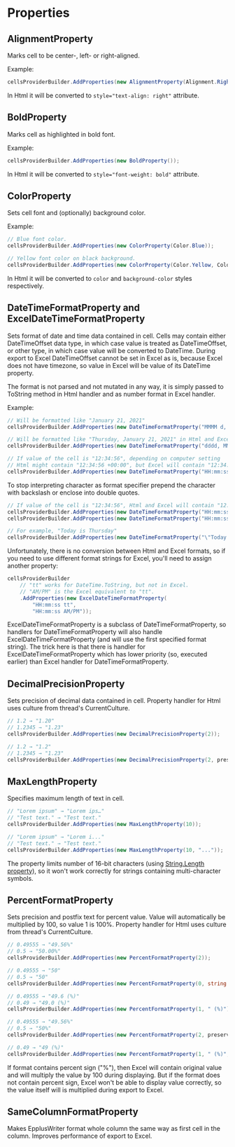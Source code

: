 # Properties

## AlignmentProperty

Marks cell to be center-, left- or right-aligned.

Example:
```c#
cellsProviderBuilder.AddProperties(new AlignmentProperty(Alignment.Right));
```

In Html it will be converted to `style="text-align: right"` attribute.

## BoldProperty

Marks cell as highlighted in bold font.

Example:
```c#
cellsProviderBuilder.AddProperties(new BoldProperty());
```

In Html it will be converted to `style="font-weight: bold"` attribute.

## ColorProperty

Sets cell font and (optionally) background color.

Example:
```c#
// Blue font color.
cellsProviderBuilder.AddProperties(new ColorProperty(Color.Blue));

// Yellow font color on black background.
cellsProviderBuilder.AddProperties(new ColorProperty(Color.Yellow, Color.Black));
```

In Html it will be converted to `color` and `background-color` styles respectively.

## DateTimeFormatProperty and ExcelDateTimeFormatProperty

Sets format of date and time data contained in cell. Cells may contain either DateTimeOffset data type, in which case value is treated as DateTimeOffset, or other type, in which case value will be converted to DateTime. During export to Excel DateTimeOffset cannot be set in Excel as is, because Excel does not have timezone, so value in Excel will be value of its DateTime property.

The format is not parsed and not mutated in any way, it is simply passed to ToString method in Html handler and as number format in Excel handler.

Example:

```c#
// Will be formatted like "January 21, 2021"
cellsProviderBuilder.AddProperties(new DateTimeFormatProperty("MMMM d, yyyy"));

// Will be formatted like "Thursday, January 21, 2021" in Html and Excel.
cellsProviderBuilder.AddProperties(new DateTimeFormatProperty("dddd, MMMM d, yyyy"));

// If value of the cell is "12:34:56", depending on computer setting
// Html might contain "12:34:56 +00:00", but Excel will contain "12:34:56 K"
cellsProviderBuilder.AddProperties(new DateTimeFormatProperty("HH:mm:ss K"));
```

To stop interpreting character as format specifier prepend the character with backslash or enclose into double quotes.

```c#
// If value of the cell is "12:34:56", Html and Excel will contain "12:34:56 K"
cellsProviderBuilder.AddProperties(new DateTimeFormatProperty("HH:mm:ss \"K\""));
cellsProviderBuilder.AddProperties(new DateTimeFormatProperty("HH:mm:ss \\K"));

// For example, "Today is Thursday"
cellsProviderBuilder.AddProperties(new DateTimeFormatProperty("\"Today is \"dddd"));
```

Unfortunately, there is no conversion between Html and Excel formats, so if you need to use different format strings for Excel, you'll need to assign another property:

```c#
cellsProviderBuilder
    // "tt" works for DateTime.ToString, but not in Excel.
    // "AM/PM" is the Excel equivalent to "tt".
    .AddProperties(new ExcelDateTimeFormatProperty(
        "HH:mm:ss tt",
        "HH:mm:ss AM/PM"));
```

ExcelDateTimeFormatProperty is a subclass of DateTimeFormatProperty, so handlers for DateTimeFormatProperty will also handle ExcelDateTimeFormatProperty (and will use the first specified format string). The trick here is that there is handler for ExcelDateTimeFormatProperty which has lower priority (so, executed earlier) than Excel handler for DateTimeFormatProperty.

## DecimalPrecisionProperty

Sets precision of decimal data contained in cell. Property handler for Html uses culture from thread's CurrentCulture.

```c#
// 1.2 → "1.20"
// 1.2345 → "1.23"
cellsProviderBuilder.AddProperties(new DecimalPrecisionProperty(2));

// 1.2 → "1.2"
// 1.2345 → "1.23"
cellsProviderBuilder.AddProperties(new DecimalPrecisionProperty(2, preserveTrailingZeros: false));
```

## MaxLengthProperty

Specifies maximum length of text in cell.

```c#
// "Lorem ipsum" → "Lorem ips…"
// "Test text." → "Test text."
cellsProviderBuilder.AddProperties(new MaxLengthProperty(10));

// "Lorem ipsum" → "Lorem i..."
// "Test text." → "Test text."
cellsProviderBuilder.AddProperties(new MaxLengthProperty(10, "..."));
```

The property limits number of 16-bit characters (using [String.Length property](https://learn.microsoft.com/en-us/dotnet/api/system.string.length)), so it won't work correctly for strings containing multi-character symbols.

## PercentFormatProperty

Sets precision and postfix text for percent value. Value will automatically be multiplied by 100, so value 1 is 100%. Property handler for Html uses culture from thread's CurrentCulture.

```c#
// 0.49555 → "49.56%"
// 0.5 → "50.00%"
cellsProviderBuilder.AddProperties(new PercentFormatProperty(2));

// 0.49555 → "50"
// 0.5 → "50"
cellsProviderBuilder.AddProperties(new PercentFormatProperty(0, string.Empty));

// 0.49555 → "49.6 (%)"
// 0.49 → "49.0 (%)"
cellsProviderBuilder.AddProperties(new PercentFormatProperty(1, " (%)"));

// 0.49555 → "49.56%"
// 0.5 → "50%"
cellsProviderBuilder.AddProperties(new PercentFormatProperty(2, preserveTrailingZeros: false));

// 0.49 → "49 (%)"
cellsProviderBuilder.AddProperties(new PercentFormatProperty(1, " (%)", false));
```

If format contains percent sign ("%"), then Excel will contain original value and will multiply the value by 100 during displaying. But if the format does not contain percent sign, Excel won't be able to display value correctly, so the value itself will is multiplied during export to Excel.

## SameColumnFormatProperty

Makes EpplusWriter format whole column the same way as first cell in the column. Improves performance of export to Excel.
